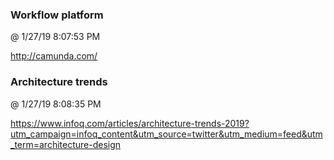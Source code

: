﻿

### Workflow platform
@ 1/27/19 8:07:53 PM

http://camunda.com/



### Architecture trends
@ 1/27/19 8:08:35 PM

https://www.infoq.com/articles/architecture-trends-2019?utm_campaign=infoq_content&utm_source=twitter&utm_medium=feed&utm_term=architecture-design

